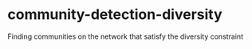 # community-detection-diversity
Finding communities on the network that satisfy the diversity constraint
